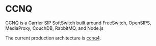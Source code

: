 CCNQ
====

CCNQ is a Carrier SIP SoftSwitch built around FreeSwitch, OpenSIPS, MediaProxy, CouchDB, RabbitMQ, and Node.js

The current production architecture is [ccnq4](https://github.comi/shimaore/ccnq4).
